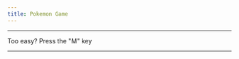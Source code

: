 ```yaml
---
title: Pokemon Game
---
```

<html>
<head lang="en">
    <meta charset="UTF-8">
    <title>Pokemon Game</title>
    <hr>Too easy? Press the "M" key<hr>
    <script src="https://code.jquery.com/jquery-1.9.1.js"></script>
    <script src="Pokescript.js"></script>
</head>
<body>
    <canvas id="canvas" width="600" height="460"></canvas>
</body>
</html>                                   